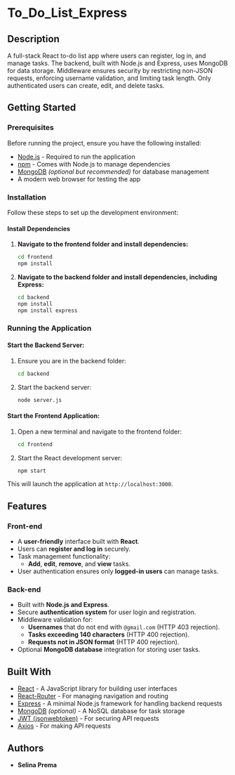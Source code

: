 # To_Do_List_Express

## Description  
A full-stack React to-do list app where users can register, log in, and manage tasks. The backend, built with Node.js and Express, uses MongoDB for data storage. Middleware ensures security by restricting non-JSON requests, enforcing username validation, and limiting task length. Only authenticated users can create, edit, and delete tasks.

## Getting Started  

### Prerequisites  
Before running the project, ensure you have the following installed:  

- [Node.js](https://nodejs.org/) - Required to run the application  
- [npm](https://www.npmjs.com/) - Comes with Node.js to manage dependencies  
- [MongoDB](https://www.mongodb.com/) *(optional but recommended)* for database management  
- A modern web browser for testing the app  

### Installation  

Follow these steps to set up the development environment:  

#### Install Dependencies  

1. **Navigate to the frontend folder and install dependencies:**  
    ```bash
    cd frontend
    npm install
    ```
2. **Navigate to the backend folder and install dependencies, including Express:**  
    ```bash
    cd backend
    npm install
    npm install express
    ```

### Running the Application  

#### Start the Backend Server:  
1. Ensure you are in the backend folder:  
    ```bash
    cd backend
    ```
2. Start the backend server:  
    ```bash
    node server.js
    ```

#### Start the Frontend Application:  
1. Open a new terminal and navigate to the frontend folder:  
    ```bash
    cd frontend
    ```
2. Start the React development server:  
    ```bash
    npm start
    ```

This will launch the application at `http://localhost:3000`.  

## Features  

### Front-end  
- A **user-friendly** interface built with **React**.  
- Users can **register and log in** securely.  
- Task management functionality:  
  - **Add**, **edit**, **remove**, and **view** tasks.  
- User authentication ensures only **logged-in users** can manage tasks.  

### Back-end  
- Built with **Node.js and Express**.  
- Secure **authentication system** for user login and registration.  
- Middleware validation for:  
  - **Usernames** that do not end with `@gmail.com` (HTTP 403 rejection).  
  - **Tasks exceeding 140 characters** (HTTP 400 rejection).  
  - **Requests not in JSON format** (HTTP 400 rejection).  
- Optional **MongoDB database** integration for storing user tasks.  

## Built With  

- [React](https://reactjs.org/) - A JavaScript library for building user interfaces  
- [React-Router](https://reactrouter.com/) - For managing navigation and routing  
- [Express](https://expressjs.com/) - A minimal Node.js framework for handling backend requests  
- [MongoDB](https://www.mongodb.com/) *(optional)* - A NoSQL database for task storage  
- [JWT (jsonwebtoken)](https://github.com/auth0/node-jsonwebtoken) - For securing API requests  
- [Axios](https://axios-http.com/) - For making API requests  

## Authors  

- **Selina Prema**  
